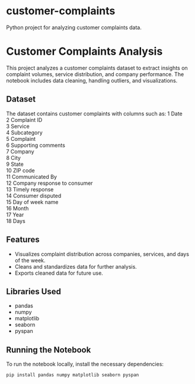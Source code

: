 # customer-complaints
Python project for analyzing customer complaints data.
# Customer Complaints Analysis

This project analyzes a customer complaints dataset to extract insights on complaint volumes, service distribution, and company performance. The notebook includes data cleaning, handling outliers, and visualizations.

## Dataset

The dataset contains customer complaints with columns such as:
 1    Date                          
 2   Complaint ID                   
 3   Service                       
 4   Subcategory                   
 5   Complaint                     
 6   Supporting comments          
 7   Company                      
 8   City                          
 9   State                        
 10   ZIP code                      
 11  Communicated By               
 12  Company response to consumer  
 13  Timely response               
 14  Consumer disputed             
 15  Day of week name              
 16  Month                 
 17  Year                         
 18  Days    

## Features

- Visualizes complaint distribution across companies, services, and days of the week.
- Cleans and standardizes data for further analysis.
- Exports cleaned data for future use.

## Libraries Used

- pandas
- numpy
- matplotlib
- seaborn
- pyspan

## Running the Notebook

To run the notebook locally, install the necessary dependencies:

```bash
pip install pandas numpy matplotlib seaborn pyspan
